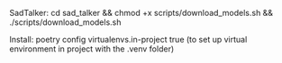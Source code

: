 SadTalker:
cd sad_talker && chmod +x scripts/download_models.sh && ./scripts/download_models.sh

Install:
poetry config virtualenvs.in-project true (to set up virtual environment in project with the .venv folder)
